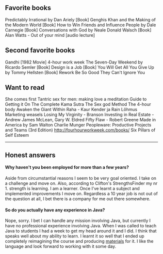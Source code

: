 

## Favorite books

Predictably Irrational by Dan Ariely [Book]
Genghis Khan and the Making of the Modern World [Book]
How to Win Friends and Influence People by Dale Carnegie [Book]
Conversations with God by Neale Donald Walsch [Book]
Alan Watts - Out of your mind [audio lecture]

## Second favorite books

Gandhi [1982 Movie]
4-hour work week
The Seven-Day Weekend by Ricardo Semler [Book]
Design is a Job [Book]
You Will Get All You Give Up by Tommy Hellsten [Book]
Rework
Be So Good They Can't Ignore You

## Want to read

She comes first
Tantric sex for men: making love a meditation
Guide to Getting it On
The Complete Kama Sutra
The Sex god Method
The 4-hour body
Awaken the Giant Within
Raha - Kaur Kender ja Rain Lõhmus
Marketing weasels
Losing My Virginity - Branson
Investing in Real Estate - Andrew James McLean, Gary W. Eldred
Fifty Flaw - Robert Greene
Made in America by Sam Walton
Charlie Munger
Peopleware: Productive Projects and Teams (3rd Edition)
http://fourhourworkweek.com/books/
Six Pillars of Self Esteem

-----

## Honest answers

#### Why haven't you been employed for more than a few years?

Aside from circumstantial reasons I seem to be very goal oriented. I take on a challenge and move on. Also, according to Clifton's StrengthsFinder my nr 1. strength is learning. I am a learner. Once I've learnt a subject and implemented improvements I move on. Regardless a 10 year job is not out of the question at all, I bet there is a company for me out there somewhere.

#### So do you actually have any experience in Java?

Nope, sorry. I bet I can handle any mission involving Java, but currently I have no professional experience involving Java. When I was called to teach Java to students I had a week to get my head around it and I did. I think that speaks well about my ability to learn. I learnt it so well that I ended up completely reimagining the course and producing [materials](http://i200.itcollege.ee/) for it. I like the language and look forward to working with it some day.
